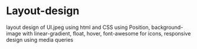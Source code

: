 <h1>Layout-design</h1>
layout design of UI.jpeg using html and CSS
using Position, background-image with linear-gradient,
float, hover, font-awesome for icons, responsive design using media queries
